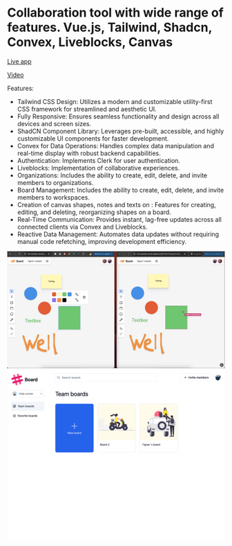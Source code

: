# Collaboration tool with wide range of features. Vue.js, Tailwind, Shadcn, Convex, Liveblocks, Canvas

[Live app](https://live-boards.vercel.app/)

[Video](https://shorturl.at/0wVUE)

Features:

- Tailwind CSS Design: Utilizes a modern and customizable utility-first CSS framework for streamlined and aesthetic UI.
- Fully Responsive: Ensures seamless functionality and design across all devices and screen sizes.
- ShadCN Component Library: Leverages pre-built, accessible, and highly customizable UI components for faster development.
- Convex for Data Operations: Handles complex data manipulation and real-time display with robust backend capabilities.
- Authentication: Implements Clerk for user authentication.
- Liveblocks: Implementation of collaborative experiences.
- Organizations: Includes the ability to create, edit, delete, and invite members to organizations.
- Board Management: Includes the ability to create, edit, delete, and invite members to workspaces.
- Creation of canvas shapes, notes and texts on : Features for creating, editing, and deleting, reorganizing shapes on a board.
- Real-Time Communication: Provides instant, lag-free updates across all connected clients via Convex and Liveblocks.
- Reactive Data Management: Automates data updates without requiring manual code refetching, improving development efficiency.

<img src="src/assets/images/screens/1.jpg"/>

<img src="src/assets/images/screens/2.png"/>
